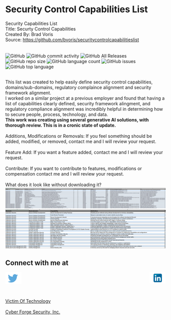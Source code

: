 # Security Control Capabilities List
Security Capabilities List<BR />
Title:	Securty Control Capabilities<BR />
Created By:	Brad Voris<BR />
Source:	https://github.com/bvoris/securitycontrolcapabilitieslist<BR />
<BR /><BR />
<img alt="GitHub" src="https://img.shields.io/github/license/bvoris/securitycontrolcapabilitieslist">
<img alt="GitHub commit activity" src="https://img.shields.io/github/commit-activity/m/bvoris/securitycontrolcapabilitieslist">
<img alt="GitHub All Releases" src="https://img.shields.io/github/downloads/bvoris/securitycontrolcapabilitieslist/total">
<img alt="GitHub repo size" src="https://img.shields.io/github/repo-size/bvoris/securitycontrolcapabilitieslist">
<img alt="GitHub language count" src="https://img.shields.io/github/languages/count/bvoris/securitycontrolcapabilitieslist">
<img alt="GitHub issues" src="https://img.shields.io/github/issues/bvoris/securitycontrolcapabilitieslist">
<img alt="GitHub top language" src="https://img.shields.io/github/languages/top/bvoris/securitycontrolcapabilitieslist">
 <BR /><BR />


This list was created to help easily define security control capabilities, domains/sub-domains, regulatory complaince alignment and security framework alignment.<BR />
I worked on a similar project at a previous employer and found that having a list of capabilities clearly defined, security framework alingment, and regulatory compliance alignment was incredibly helpful in determining how to secure people, process, technology, and data.<BR />
<B>This work was creating using several generative AI solutions, with thorough review. This is in a cronic state of update.</B><BR />
<BR />
Additions, Modifications or Removals:	If you feel something should be added, modified, or removed, contact me and I will review your request.<BR />
<BR />
Feature Add:	If you want a feature added, contact me and I will review your request.<BR />
<BR />
Contribute:	If you want to contribute to features, modifications or compensation contact me and I will review your request.<BR />
<BR />
What does it look like without downloading it?<BR />
<IMG SRC="https://github.com/bvoris/securitycontrolcapabilitieslist/blob/main/screenshot01.png?raw=true">
<BR />
<IMG SRC="https://github.com/bvoris/securitycontrolcapabilitieslist/blob/main/screenshot02.png?raw=true">

## Connect with me at

<a href="https://twitter.com/HMInfoSecViking?ref_src=twsrc%5Etfw"><IMG SRC="https://github.com/bvoris/bvoris/blob/master/twitter.jpg" WIDTH=10% HEIGHT=10% ALIGN=LEFT></a>

<a href="https://www.linkedin.com/in/brad-voris" target="_blank"><IMG SRC="https://github.com/bvoris/bvoris/blob/master/linkedin.png" WIDTH=10% HEIGHT=4% ALIGN=RIGHT></a>

<BR /><BR />
<BR /><BR />

<A HREF="https://www.victimoftechnology.com">Victim Of Technology<A />
<BR /><BR />
<A HREF="https://www.cyberforgesecurity.com">Cyber Forge Security, Inc.<A />
<BR /><BR />
